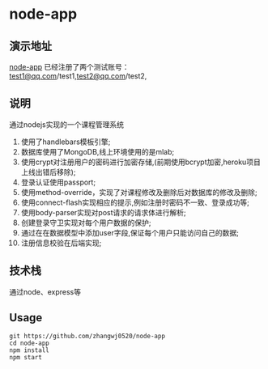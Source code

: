 # node-app

## 演示地址
 [node-app](https://node-app-0923.herokuapp.com/)
 已经注册了两个测试账号：test1@qq.com/test1,test2@qq.com/test2,

## 说明
通过nodejs实现的一个课程管理系统
1. 使用了handlebars模板引擎;
2. 数据库使用了MongoDB,线上环境使用的是mlab;
3. 使用crypt对注册用户的密码进行加密存储,(前期使用bcrypt加密,heroku项目上线出错后移除);
4. 登录认证使用passport;
5. 使用method-override，实现了对课程修改及删除后对数据库的修改及删除;
6. 使用connect-flash实现相应的提示,例如注册时密码不一致、登录成功等;
7. 使用body-parser实现对post请求的请求体进行解析;
8. 创建登录守卫实现对每个用户数据的保护;
9. 通过在在数据模型中添加user字段,保证每个用户只能访问自己的数据;
10. 注册信息校验在后端实现;

## 技术栈 
通过node、express等

## Usage
```
git https://github.com/zhangwj0520/node-app
cd node-app
npm install
npm start
```





